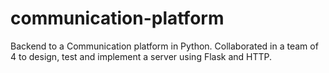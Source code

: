 # communication-platform
Backend to a Communication platform in Python. Collaborated in a team of 4 to design, test and implement a server using Flask and HTTP. 
